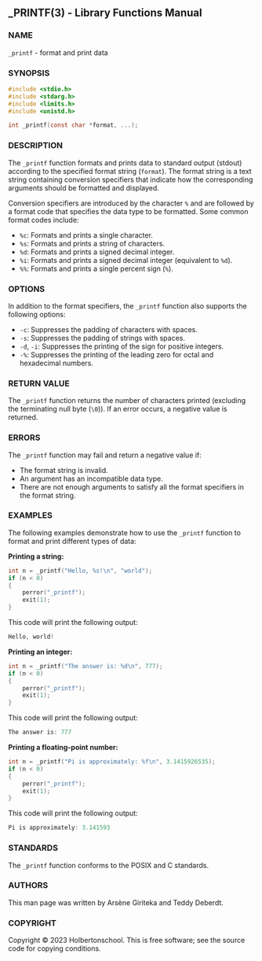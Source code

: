 ## _PRINTF(3) - Library Functions Manual

### NAME

`_printf` - format and print data

### SYNOPSIS

```C
#include <stdio.h>
#include <stdarg.h>
#include <limits.h>
#include <unistd.h>

int _printf(const char *format, ...);

```

### DESCRIPTION

The `_printf` function formats and prints data to standard output (stdout) according to the specified format string (`format`). The format string is a text string containing conversion specifiers that indicate how the corresponding arguments should be formatted and displayed.

Conversion specifiers are introduced by the character `%` and are followed by a format code that specifies the data type to be formatted. Some common format codes include:

-   `%c`: Formats and prints a single character.
-   `%s`: Formats and prints a string of characters.
-   `%d`: Formats and prints a signed decimal integer.
-   `%i`: Formats and prints a signed decimal integer (equivalent to `%d`).
-   `%%`: Formats and prints a single percent sign (`%`).

### OPTIONS

In addition to the format specifiers, the `_printf` function also supports the following options:

-   `-c`: Suppresses the padding of characters with spaces.
-   `-s`: Suppresses the padding of strings with spaces.
-   `-d`,  `-i`: Suppresses the printing of the sign for positive integers.
-   `-%`: Suppresses the printing of the leading zero for octal and hexadecimal numbers.

### RETURN VALUE

The `_printf` function returns the number of characters printed (excluding the terminating null byte (`\0`)). If an error occurs, a negative value is returned.

### ERRORS

The `_printf` function may fail and return a negative value if:

-   The format string is invalid.
-   An argument has an incompatible data type.
-   There are not enough arguments to satisfy all the format specifiers in the format string.

### EXAMPLES

The following examples demonstrate how to use the `_printf` function to format and print different types of data:

**Printing a string:**

```C
int n = _printf("Hello, %s!\n", "world");
if (n < 0)
{
	perror("_printf");
	exit(1);
}
```

This code will print the following output:

```C
Hello, world!
```

**Printing an integer:**

```C
int n = _printf("The answer is: %d\n", 777);
if (n < 0)
{
	perror("_printf");
	exit(1);
}
```

This code will print the following output:

```C
The answer is: 777
```

**Printing a floating-point number:**

```C
int n = _printf("Pi is approximately: %f\n", 3.1415926535);
if (n < 0)
{
	perror("_printf");
	exit(1);
}

```

This code will print the following output:

```C
Pi is approximately: 3.141593

```

### STANDARDS

The `_printf` function conforms to the POSIX and C standards.

### AUTHORS

This man page was written by Arsène Giriteka and Teddy Deberdt.

### COPYRIGHT

Copyright © 2023 Holbertonschool. This is free software; see the source code for copying conditions.
